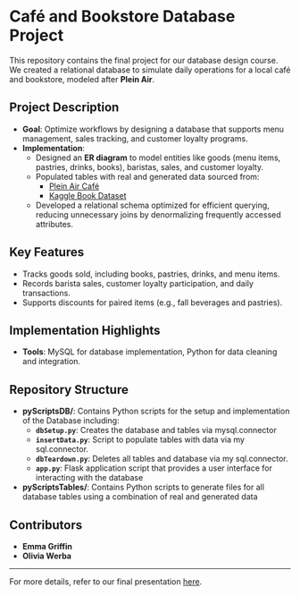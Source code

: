 # Café and Bookstore Database Project

This repository contains the final project for our database design course. We created a relational database to simulate daily operations for a local café and bookstore, modeled after **Plein Air**.

## Project Description
- **Goal**: Optimize workflows by designing a database that supports menu management, sales tracking, and customer loyalty programs.
- **Implementation**:
  - Designed an **ER diagram** to model entities like goods (menu items, pastries, drinks, books), baristas, sales, and customer loyalty.
  - Populated tables with real and generated data sourced from:
    - [Plein Air Café](http://www.pleinaircafe.co)
    - [Kaggle Book Dataset](https://www.kaggle.com/datasets/middlelight)
  - Developed a relational schema optimized for efficient querying, reducing unnecessary joins by denormalizing frequently accessed attributes.

## Key Features
- Tracks goods sold, including books, pastries, drinks, and menu items.
- Records barista sales, customer loyalty participation, and daily transactions.
- Supports discounts for paired items (e.g., fall beverages and pastries).

## Implementation Highlights
- **Tools**: MySQL for database implementation, Python for data cleaning and integration.

## Repository Structure

- **pyScriptsDB/**: Contains Python scripts for the setup and implementation of the Database including:
    - **`dbSetup.py`**: Creates the database and tables via mysql.connector
    - **`insertData.py`**: Script to populate tables with data via my sql.connector.
    - **`dbTeardown.py`**: Deletes all tables and database via my sql.connector.
    - **`app.py`**: Flask application script that provides a user interface for interacting with the database
- **pyScriptsTables/**: Contains Python scripts to generate files for all database tables using a combination of real and generated data

## Contributors
- **Emma Griffin**  
- **Olivia Werba**

---

For more details, refer to our final presentation [here](https://github.com/ecg1331/db_autumn2024/blob/main/Final12_10_24.pdf).



